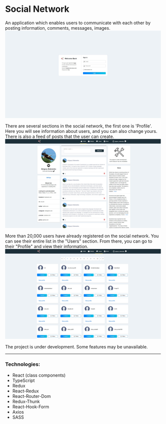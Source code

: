 #  Social Network #

An application which enables users to communicate with each other by posting information, comments, messages, images.
![login-page](/src/assets/images/shots/login-page.jpg)

There are several sections in the social network, the first one is 'Profile'. Here you will see information about users, and you can also change yours. There is also a feed of posts that the user can create.
![profile-page](/src/assets/images/shots/profile-page.jpg)

More than 20,000 users have already registered on the social network. You can see their entire list in the "Users" section. From there, you can go to their "Profile" and view their information.
![users-page](/src/assets/images/shots/users-page.jpg)

The project is under development. Some features may be unavailable.
***
###  Technologies: ###
* React (class components)
* TypeScript
* Redux
* React-Redux
* React-Router-Dom
* Redux-Thunk
* React-Hook-Form
* Axios
* SASS


